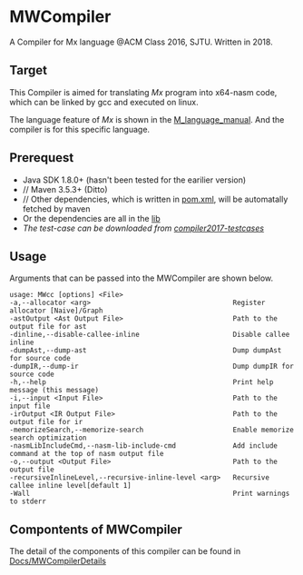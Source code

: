# MWCompiler

A Compiler for Mx language @ACM Class 2016, SJTU. Written in 2018.

## Target

This Compiler is aimed for translating *Mx* program into x64-nasm code, which can be linked by gcc and executed on linux.

The language feature of *Mx* is shown in the [M_language_manual](./MxDescribe/M_language_manual.pdf). And the compiler is for this specific language.

## Prerequest

* Java SDK 1.8.0+ (hasn't been tested for the earilier version)
* // Maven 3.5.3+ (Ditto)
* // Other dependencies, which is written in [pom.xml](./MWCompiler/pom.xml), will be automatally fetched by maven
* Or the dependencies are all in the [lib](./lib)
* *The test-case can be downloaded from [compiler2017-testcases](https://bitbucket.org/acmcompiler/compiler2017-testcases.git)*

## Usage

Arguments that can be passed into the MWCompiler are shown below.

    usage: MWcc [options] <File>
    -a,--allocator <arg>                                   Register allocator [Naive]/Graph
    -astOutput <Ast Output File>                           Path to the output file for ast
    -dinline,--disable-callee-inline                       Disable callee inline
    -dumpAst,--dump-ast                                    Dump dumpAst for source code
    -dumpIR,--dump-ir                                      Dump dumpIR for source code
    -h,--help                                              Print help message (this message)
    -i,--input <Input File>                                Path to the input file
    -irOutput <IR Output File>                             Path to the output file for ir
    -memorizeSearch,--memorize-search                      Enable memorize search optimization
    -nasmLibIncludeCmd,--nasm-lib-include-cmd              Add include command at the top of nasm output file
    -o,--output <Output File>                              Path to the output file
    -recursiveInlineLevel,--recursive-inline-level <arg>   Recursive callee inline level[default 1]
    -Wall                                                  Print warnings to stderr

## Compontents of MWCompiler

The detail of the components of this compiler can be found in [Docs/MWCompilerDetails](./Docs/MWCompilerDetails.md)